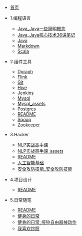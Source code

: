 * [首页](/README.md)

* 1.编程语言
    * [Java_Java一些简明概念](1.编程语言/Java/Java一些简明概念)
    * [Java_Java核心技术36讲笔记](1.编程语言/Java/Java核心技术36讲笔记)
    * [Java](1.编程语言/Java/README)
    * [Markdown](1.编程语言/Markdown/README)
    * [Scala](1.编程语言/Scala/README)
* 2.组件工具
    * [Dgraph](2.组件工具/Dgraph/README)
    * [Flink](2.组件工具/Flink/README)
    * [Git](2.组件工具/Git/README)
    * [Hive](2.组件工具/Hive/README)
    * [Jenkins](2.组件工具/Jenkins/README)
    * [Mysql](2.组件工具/Mysql/README)
    * [Mysql_assets](2.组件工具/Mysql/assets)
    * [Postgres](2.组件工具/Postgres/README)
    * [README](2.组件工具/README/)
    * [Sqoop](2.组件工具/Sqoop/README)
    * [Zookeeper](2.组件工具/Zookeeper/README)
* 3.Hacker
    * [NLP实战高手课](3.Hacker/NLP实战高手课/README)
    * [NLP实战高手课_assets](3.Hacker/NLP实战高手课/assets)
    * [README](3.Hacker/README/)
    * [人工智能基础](3.Hacker/人工智能基础/)
    * [安全攻防技能_安全攻防技能](3.Hacker/安全攻防技能/安全攻防技能)
* 4.项目设计
    * [README](4.项目设计/README/)
* 5.日常随笔
    * [README](5.日常随笔/README/)
    * [健身的日常](5.日常随笔/健身的日常/README)
    * [健身的日常_哑铃自由器械动作](5.日常随笔/健身的日常/哑铃自由器械动作)
    * [我喜欢炒股](5.日常随笔/我喜欢炒股/README)